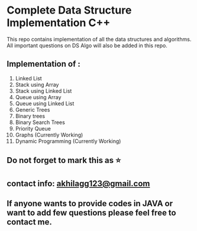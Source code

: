 # Complete Data Structure Implementation C++
This repo contains implementation of all the data structures and algorithms. All important questions on DS Algo will also be added in this repo.

## Implementation of : 
1) Linked List
2) Stack using Array
3) Stack using Linked List
4) Queue using Array
5) Queue using Linked List
6) Generic Trees
7) Binary trees
8) Binary Search Trees
9) Priority Queue 
10) Graphs (Currently Working)
11) Dynamic Programming (Currently Working)

## Do not forget to mark this as ⭐

## contact info: akhilagg123@gmail.com

## If anyone wants to provide codes in JAVA or want to add few questions please feel free to contact me.
